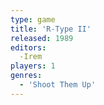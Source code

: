 ```yaml
---
type: game
title: 'R-Type II'
released: 1989
editors: 
  -Irem
players: 1
genres:
  - 'Shoot Them Up'
---
```

